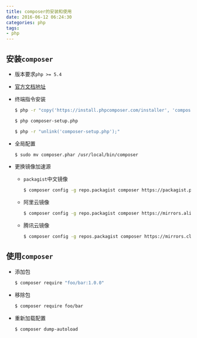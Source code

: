 ```yaml
---
title: composer的安装和使用
date: 2016-06-12 06:24:30
categories: php
tags:
- php
---
```


## 安装`composer`

- 版本要求`php >= 5.4` 

- [官方文档地址](http://docs.phpcomposer.com/)

- 终端指令安装

    ```bash
    $ php -r "copy('https://install.phpcomposer.com/installer', 'composer-setup.php');"
    
    $ php composer-setup.php
    
    $ php -r "unlink('composer-setup.php');"
    ```
  
- 全局配置

    ```bash
    $ sudo mv composer.phar /usr/local/bin/composer
    ```
  
- 更换镜像加速源

  - `packagist`中文镜像
  
      ```bash
    $ composer config -g repo.packagist composer https://packagist.phpcomposer.com
      ```
    
  - 阿里云镜像
  
    ```bash
    $ composer config -g repo.packagist composer https://mirrors.aliyun.com/composer/
    ```
    
  - 腾讯云镜像
      
    ```bash
    $ composer config -g repos.packagist composer https://mirrors.cloud.tencent.com/composer/
    ```
    
## 使用`composer`

- 添加包

    ```bash
    $ composer require "foo/bar:1.0.0"
    ```

- 移除包

    ```bash
    $ composer require foo/bar
    ```
  
- 重新加载配置

    ```bash
    $ composer dump-autoload
    ```